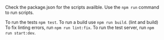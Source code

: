 Check the package.json for the scripts availble. Use the `npm run` command to run scripts.

To run the tests `npm test`.
To run a build use `npm run build`. (lint and build) 
To fix linting errors, run `npm run lint:fix`.
To run the test server, run `npm run start:dev`.
